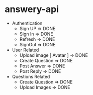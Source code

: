 # answery-api
- Authentication 
  * Sign UP => DONE 
  * Sign In => DONE
  * Refresh => DONE
  * SignOut => DONE
- User Related
  * Upload image [ Avatar ]  => DONE
  * Create Question          => DONE
  * Post Answer              => DONE
  * Post Reply               => DONE
- Questions Related
  * Create Question  => DONE
  * Upload Images    => DONE
  
